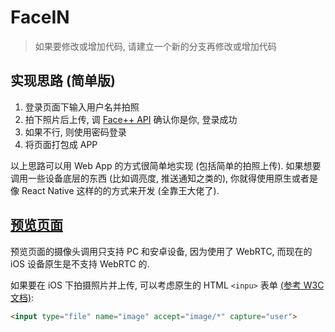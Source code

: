 # FaceIN

> 如果要修改或增加代码, 请建立一个新的分支再修改或增加代码

## 实现思路 (简单版)

1. 登录页面下输入用户名并拍照
2. 拍下照片后上传, 调 [Face++ API](https://console.faceplusplus.com.cn/documents/4887579) 确认你是你, 登录成功
3. 如果不行, 则使用密码登录
4. 将页面打包成 APP

以上思路可以用 Web App 的方式很简单地实现 (包括简单的拍照上传). 如果想要调用一些设备底层的东西 (比如调亮度, 推送通知之类的), 你就得使用原生或者是像 React Native 这样的的方式来开发 (全靠王大佬了).

## [预览页面](https://wsx-666.github.io/face-in/index.html)

预览页面的摄像头调用只支持 PC 和安卓设备, 因为使用了 WebRTC, 而现在的 iOS 设备原生是不支持 WebRTC 的.

如果要在 iOS 下拍摄照片并上传, 可以考虑原生的 HTML `<inpu>` 表单 [(参考 W3C 文档)](https://w3c.github.io/html-media-capture/):
```html
<input type="file" name="image" accept="image/*" capture="user">
```
